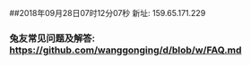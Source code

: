 ##2018年09月28日07时12分07秒 新址: 159.65.171.229
### 兔友常见问题及解答: https://github.com/wanggonging/d/blob/w/FAQ.md

